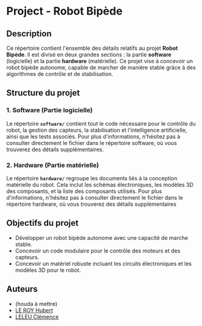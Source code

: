 # Project - Robot Bipède

## Description
Ce répertoire contient l'ensemble des détails relatifs au projet **Robot Bipède**. Il est divisé en deux grandes sections : la partie **software** (logicielle) et la partie **hardware** (matérielle). Ce projet vise à concevoir un robot bipède autonome, capable de marcher de manière stable grâce à des algorithmes de contrôle et de stabilisation.

## Structure du projet

### 1. **Software (Partie logicielle)**
Le répertoire **`software/`** contient tout le code nécessaire pour le contrôle du robot, la gestion des capteurs, la stabilisation et l'intelligence artificielle, ainsi que les tests associés. Pour plus d'informations, n'hésitez pas à consulter directement le fichier dans le répertoire software, où vous trouverez des détails supplémentaires.

### 2. **Hardware (Partie matérielle)**
Le répertoire **`hardware/`** regroupe les documents liés à la conception matérielle du robot. Cela inclut les schémas électroniques, les modèles 3D des composants, et la liste des composants utilisés. Pour plus d'informations, n'hésitez pas à consulter directement le fichier dans le répertoire hardware, où vous trouverez des détails supplémentaires

## Objectifs du projet
- Développer un robot bipède autonome avec une capacité de marche stable.
- Concevoir un code modulaire pour le contrôle des moteurs et des capteurs.
- Concevoir un matériel robuste incluant les circuits électroniques et les modèles 3D pour le robot.

## Auteurs
- (houda à mettre)
- [LE ROY Hubert](https://github.com/HubertLeRoy1521)
- [LELEU Clémence](https://github.com/celmnce)

